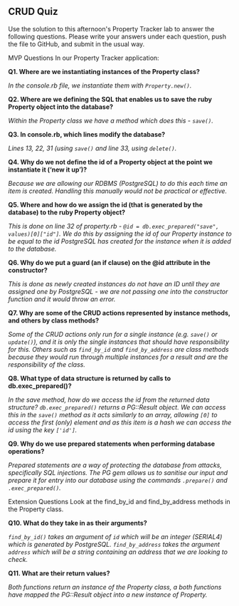 ## CRUD Quiz ##

Use the solution to this afternoon's Property Tracker lab to answer the following questions. Please write your answers under each question, push the file to GitHub, and submit in the usual way.

MVP Questions
In our Property Tracker application:

**Q1. Where are we instantiating instances of the Property class?**

*In the console.rb file, we instantiate them with `Property.new()`.*


**Q2. Where are we defining the SQL that enables us to save the ruby Property object into the database?**

*Within the Property class we have a method which does this - `save()`.*


**Q3. In console.rb, which lines modify the database?**

*Lines 13, 22, 31 (using `save()` and line 33, using `delete()`.*


**Q4. Why do we not define the id of a Property object at the point we instantiate it (‘new it up’)?**

*Because we are allowing our RDBMS (PostgreSQL) to do this each time an item is created. Handling this manually would not be practical or effective.*


**Q5. Where and how do we assign the id (that is generated by the database) to the ruby Property object?**

*This is done on line 32 of property.rb - `@id = db.exec_prepared("save", values)[0]["id"]`. We do this by assigning the id of our Property instance to be equal to the id PostgreSQL has created for the instance when it is added to the database.*


**Q6. Why do we put a guard (an if clause) on the @id attribute in the constructor?**

*This is done as newly created instances do not have an ID until they are assigned one by PostgreSQL - we are not passing one into the constructor function and it would throw an error.*


**Q7. Why are some of the CRUD actions represented by instance methods, and others by class methods?**

*Some of the CRUD actions only run for a single instance (e.g. `save()` or `update()`), and it is only the single instances that should have responsibility for this. Others such as `find_by_id` and `find_by_address` are class methods because they would run through multiple instances for a result and are the responsibility of the class.*


**Q8. What type of data structure is returned by calls to db.exec_prepared()?**

*In the save method, how do we access the id from the returned data structure?
`db.exec_prepared()` returns a PG::Result object. We can access this in the `save()` method as it acts similarly to an array, allowing `[0]` to access the first (only) element and as this item is a hash we can access the id using the key `['id']`.*


**Q9. Why do we use prepared statements when performing database operations?**

*Prepared statements are a way of protecting the database from attacks, specifically SQL injections. The PG gem allows us to sanitise our input and prepare it for entry into our database using the commands `.prepare()` and `.exec_prepared()`.*


Extension Questions
Look at the find_by_id and find_by_address methods in the Property class.


**Q10. What do they take in as their arguments?**

*`find_by_id()` takes an argument of `id` which will be an integer (SERIAL4) which is generated by PostgreSQL. `find_by_address` takes the argument `address` which will be a string containing an address that we are looking to check.*


**Q11. What are their return values?**

*Both functions return an instance of the Property class, a both functions have mapped the PG::Result object into a new instance of Property.*
